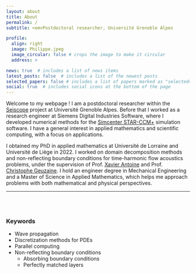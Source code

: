 ```yaml
---
layout: about
title: About
permalink: /
subtitle: <em>Postdoctoral researcher, Université Grenoble Alpes

profile:
  align: right
  image: Philippe.jpeg
  image_circular: false # crops the image to make it circular
  address: > 

news: true  # includes a list of news items
latest_posts: false  # includes a list of the newest posts
selected_papers: false # includes a list of papers marked as "selected={true}"
social: true  # includes social icons at the bottom of the page
---
```


Welcome to my webpage ! I am a postdoctoral researcher within the <a href="https://seiscope2.osug.fr/?lang=en" target="_blank">Seiscope</a> project at Université Grenoble Alpes. 
Before that I worked as a research engineer at Siemens Digital Industries Software, where I developed numerical methods for the <a href="https://plm.sw.siemens.com/en-US/simcenter/fluids-thermal-simulation/star-ccm/" target="_blank">Simcenter STAR-CCM+</a> simulation software. 
I have a general interest in applied mathematics and scientific computing, with a focus on applications.

I obtained my PhD in applied mathematics at Université de Lorraine and Université de Liège in 2022. I worked on domain decomposition methods and non-reflecting boundary conditions for time-harmonic flow acoustics problems, under the supervision of Prof. <a href="https://iecl.univ-lorraine.fr/membre-iecl/antoine-xavier/" target="_blank">Xavier Antoine</a> and Prof. <a href="https://people.montefiore.uliege.be/geuzaine/" target="_blank">Christophe Geuzaine</a>. 
I hold an engineer degree in Mechanical Engineering and a Master of Science in Applied Mathematics, which helps me approach problems with both mathematical and physical perspectives.

***

<br/><br/>

### Keywords
- Wave propagation
- Discretization methods for PDEs
- Parallel computing
- Non-reflecting boundary conditions 
  - Absorbing boundary conditions
  - Perfectly matched layers